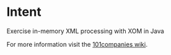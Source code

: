 # Intent
Exercise in-memory XML processing with XOM in Java

For more information visit the [101companies wiki](http://www.101companies.org).